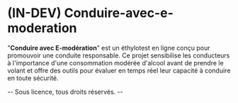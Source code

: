 # (IN-DEV) Conduire-avec-e-moderation
"**Conduire avec E-modération**" est un éthylotest en ligne conçu pour promouvoir une conduite responsable. Ce projet sensibilise les conducteurs à l'importance d'une consommation modérée d'alcool avant de prendre le volant et offre des outils pour évaluer en temps réel leur capacité à conduire en toute sécurité.

-- Sous licence, tous droits réservés. --
